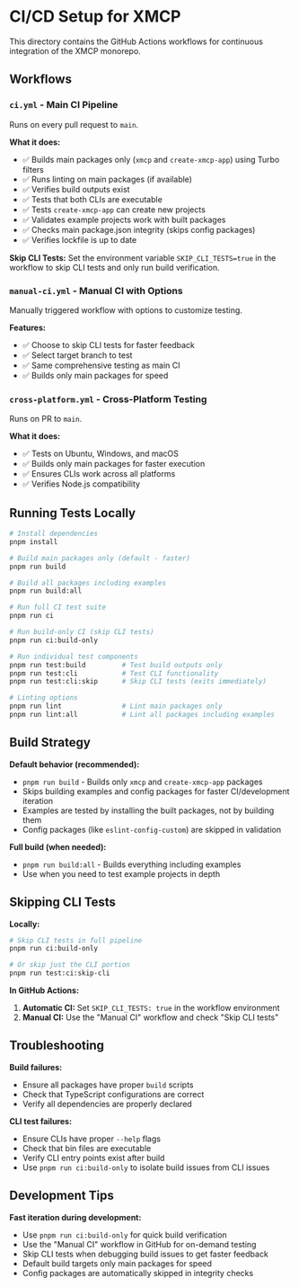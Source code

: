 # CI/CD Setup for XMCP

This directory contains the GitHub Actions workflows for continuous integration of the XMCP monorepo.

## Workflows

### `ci.yml` - Main CI Pipeline

Runs on every pull request to `main`.

**What it does:**

- ✅ Builds main packages only (`xmcp` and `create-xmcp-app`) using Turbo filters
- ✅ Runs linting on main packages (if available)
- ✅ Verifies build outputs exist
- ✅ Tests that both CLIs are executable
- ✅ Tests `create-xmcp-app` can create new projects
- ✅ Validates example projects work with built packages
- ✅ Checks main package.json integrity (skips config packages)
- ✅ Verifies lockfile is up to date

**Skip CLI Tests:**
Set the environment variable `SKIP_CLI_TESTS=true` in the workflow to skip CLI tests and only run build verification.

### `manual-ci.yml` - Manual CI with Options

Manually triggered workflow with options to customize testing.

**Features:**

- ✅ Choose to skip CLI tests for faster feedback
- ✅ Select target branch to test
- ✅ Same comprehensive testing as main CI
- ✅ Builds only main packages for speed

### `cross-platform.yml` - Cross-Platform Testing

Runs on PR to `main`.

**What it does:**

- ✅ Tests on Ubuntu, Windows, and macOS
- ✅ Builds only main packages for faster execution
- ✅ Ensures CLIs work across all platforms
- ✅ Verifies Node.js compatibility

## Running Tests Locally

```bash
# Install dependencies
pnpm install

# Build main packages only (default - faster)
pnpm run build

# Build all packages including examples
pnpm run build:all

# Run full CI test suite
pnpm run ci

# Run build-only CI (skip CLI tests)
pnpm run ci:build-only

# Run individual test components
pnpm run test:build         # Test build outputs only
pnpm run test:cli           # Test CLI functionality
pnpm run test:cli:skip      # Skip CLI tests (exits immediately)

# Linting options
pnpm run lint               # Lint main packages only
pnpm run lint:all           # Lint all packages including examples
```

## Build Strategy

**Default behavior (recommended):**

- `pnpm run build` - Builds only `xmcp` and `create-xmcp-app` packages
- Skips building examples and config packages for faster CI/development iteration
- Examples are tested by installing the built packages, not by building them
- Config packages (like `eslint-config-custom`) are skipped in validation

**Full build (when needed):**

- `pnpm run build:all` - Builds everything including examples
- Use when you need to test example projects in depth

## Skipping CLI Tests

**Locally:**

```bash
# Skip CLI tests in full pipeline
pnpm run ci:build-only

# Or skip just the CLI portion
pnpm run test:ci:skip-cli
```

**In GitHub Actions:**

1. **Automatic CI:** Set `SKIP_CLI_TESTS: true` in the workflow environment
2. **Manual CI:** Use the "Manual CI" workflow and check "Skip CLI tests"

## Troubleshooting

**Build failures:**

- Ensure all packages have proper `build` scripts
- Check that TypeScript configurations are correct
- Verify all dependencies are properly declared

**CLI test failures:**

- Ensure CLIs have proper `--help` flags
- Check that bin files are executable
- Verify CLI entry points exist after build
- Use `pnpm run ci:build-only` to isolate build issues from CLI issues

## Development Tips

**Fast iteration during development:**

- Use `pnpm run ci:build-only` for quick build verification
- Use the "Manual CI" workflow in GitHub for on-demand testing
- Skip CLI tests when debugging build issues to get faster feedback
- Default build targets only main packages for speed
- Config packages are automatically skipped in integrity checks
